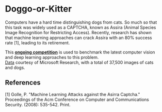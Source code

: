 # Doggo-or-Kitter
Computers have a hard time distinguishing dogs from cats. So much so that this task was widely used as a CAPTCHA, known as Assira (Animal Species Image Recognition for Restricting Access). Recently, research has shown that machine learning approaches can crack Assira with an 80% success rate [1], leading to its retirement.

This [**ongoing competition**](https://www.kaggle.com/c/dogs-vs-cats) is used to benchmark the latest computer vision and deep learning approaches to this problem. <br/>
[Data](https://www.kaggle.com/c/dogs-vs-cats/data) courtesy of Microsoft Research, with a total of 37,500 images of cats and dogs.



References
---

[1] Golle, P. "Machine Learning Attacks against the Asirra Captcha." Proceedings of the Acm Conference on Computer and Communications Security. (2008): 535-542. Print. 
